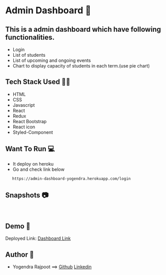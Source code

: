 # Admin Dashboard 🌇

## This is a admin dashboard which have following functionalities.

- Login
- List of students
- List of upcoming and ongoing events
- Chart to display capacity of students in each term.(use pie chart)

## Tech Stack Used 👩‍💻

- HTML
- CSS
- Javascript
- React
- Redux
- React Bootstrap
- React icon
- Styled-Component

## Want To Run 💻

- It deploy on heroku
- Go and check link below

```bash
   https://admin-dashboard-yogendra.herokuapp.com/login
```

## Snapshots 📷

![]()
![]()
![]()
![]()
![]()
![]()

## Demo 🎥

Deployed Link: [Dashboard Link](https://admin-dashboard-yogendra.herokuapp.com/login)

## Author 🤝

- Yogendra Rajpoot ==> [Github](https://github.com/YogendraRajpoot) [Linkedin](https://www.linkedin.com/in/yogendrarajpoot/)
